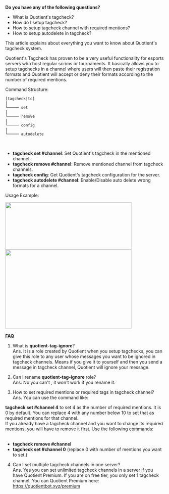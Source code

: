 
**Do you have any of the following questions?**

- What is Quotient's tagcheck?
- How do I setup tagcheck?
- How to setup tagcheck channel with required mentions?
- How to setup autodelete in tagcheck? <br/>

This article explains about everything you want to know about Quotient's tagcheck system. <br/>

Quotient's Tagcheck has proven to be a very useful functionality for esports servers who host regular scrims or tournaments. It basically allows you to setup tagchecks in a channel where users will then paste their registration formats and Quotient will accept or deny their formats according to the number of required mentions. <br/>

Command Structure: <br/>

```
[tagcheck|tc]
|
└───── set
|
└───── remove
|
└───── config
|
└───── autodelete
```
<br/>

- **tagcheck set #channel**: Set Quotient's tagcheck in the mentioned channel.
- **tagcheck remove #channel**: Remove mentioned channel from tagcheck channels.
- **tagcheck config**: Get Quotient's tagcheck configuration for the server.
- **tagcheck autodelete #channel**: Enable/Disable auto delete wrong formats for a channel.


Usage Example: <br/>

<img src="https://user-images.githubusercontent.com/72350242/125495954-6669accb-6343-4272-aa3d-91ab8d628703.png" width="400" height="150">

<!-- ![image](https://user-images.githubusercontent.com/72350242/125495954-6669accb-6343-4272-aa3d-91ab8d628703.png) -->

<img src="https://user-images.githubusercontent.com/72350242/125495999-09bfcc76-084b-48d3-a26f-a4adff4cc5e0.png" width="400" height="250">

<!-- ![image](https://user-images.githubusercontent.com/72350242/125495999-09bfcc76-084b-48d3-a26f-a4adff4cc5e0.png) -->



**FAQ** <br/>


1. What is **quotient-tag-ignore**? <br/>
Ans. It is a role created by Quotient when you setup tagchecks, you can give this role to any user whose messages you want to be ignored in tagcheck channels. Means if you give it to yourself and then you send a message in tagcheck channel, Quotient will ignore your message.

2. Can I rename **quotient-tag-ignore** role? <br/>
Ans. No you can't , it won't work if you rename it.

3. How to set required mentions or required tags in tagcheck channel? <br/>
Ans. You can use the command like: <br/>

**tagcheck set #channel 4** to set 4 as the number of required mentions. It is 0 by default. You can replace 4 with any number below 10 to set that as required mentions for that channel. <br/>
If you already have a tagcheck channel and you want to change its required mentions, you will have to remove it first. Use the following commands: <br/>
<br/>
- **tagcheck remove #channel** <br/>
- **tagcheck set #channel 0** (replace 0 with number of mentions you want to set.) <br/>

4. Can I set multiple tagcheck channels in one server? <br/>
Ans. Yes you can set unlimited tagcheck channels in a server if you have Quotient Premium. If you are on free tier, you only set 1 tagcheck channel.
You can Quotient Premium here: https://quotientbot.xyz/premium <br/>
